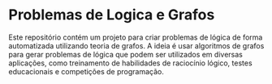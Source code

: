 # Problemas de Logica e Grafos
Este repositório contém um projeto para criar problemas de lógica de forma automatizada utilizando teoria de grafos. A ideia é usar algoritmos de grafos para gerar problemas de lógica que podem ser utilizados em diversas aplicações, como treinamento de habilidades de raciocínio lógico, testes educacionais e competições de programação.
